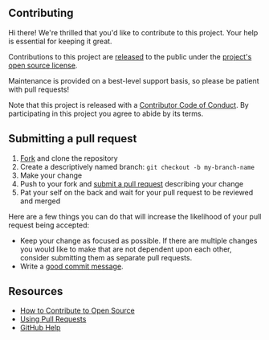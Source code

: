 ## Contributing

Hi there! We're thrilled that you'd like to contribute to this project. Your help is essential for keeping it great.

Contributions to this project are [released](https://help.github.com/articles/github-terms-of-service/#6-contributions-under-repository-license) to the public under the [project's open source license](../../LICENSE.txt).

Maintenance is provided on a best-level support basis, so please be patient with pull requests!

Note that this project is released with a [Contributor Code of Conduct](./CODE_OF_CONDUCT.md). By participating in this project you agree to abide by its terms.

## Submitting a pull request

1. [Fork](https://github.com/amatlack/rethinking-async-communications/fork) and clone the repository
2. Create a descriptively named branch: `git checkout -b my-branch-name`
3. Make your change
4. Push to your fork and [submit a pull request](https://github.com/amatlack/rethinking-async-communications/compare) describing your change
5. Pat your self on the back and wait for your pull request to be reviewed and merged

Here are a few things you can do that will increase the likelihood of your pull request being accepted:

- Keep your change as focused as possible. If there are multiple changes you would like to make that are not dependent upon each other, consider submitting them as separate pull requests.
- Write a [good commit message](http://tbaggery.com/2008/04/19/a-note-about-git-commit-messages.html).

## Resources

- [How to Contribute to Open Source](https://opensource.guide/how-to-contribute/)
- [Using Pull Requests](https://help.github.com/articles/about-pull-requests/)
- [GitHub Help](https://help.github.com)
